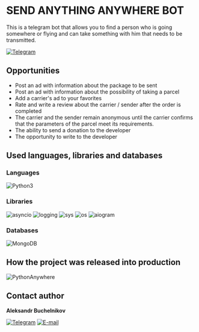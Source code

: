 # SEND ANYTHING ANYWHERE BOT

This is a telegram bot that allows you to find a person who is going somewhere or flying and can take something with him that needs to be transmitted.

[![Telegram](https://img.shields.io/badge/-Send_Anything_Anywhere_Bot-black?style=for-the-badge&logo=Telegram)](https://t.me/aleksandr_buchelnikov)

## Opportunities

- Post an ad with information about the package to be sent
- Post an ad with information about the possibility of taking a parcel
- Add a carrier's ad to your favorites
- Rate and write a review about the carrier / sender after the order is completed
- The carrier and the sender remain anonymous until the carrier confirms that the parameters of the parcel meet its requirements.
- The ability to send a donation to the developer
- The opportunity to write to the developer

## Used languages, libraries and databases

### Languages

![Python3](https://img.shields.io/badge/-Python3-black?style=for-the-badge&logo=Python)

### Libraries

![asyncio](https://img.shields.io/badge/-asyncio-black?style=for-the-badge&logo=asyncio)
![logging](https://img.shields.io/badge/-logging-black?style=for-the-badge&logo=logging)
![sys](https://img.shields.io/badge/-sys-black?style=for-the-badge&logo=sys)
![os](https://img.shields.io/badge/-os-black?style=for-the-badge&logo=os)
![aiogram](https://img.shields.io/badge/-aiogram-black?style=for-the-badge&logo=aiogram)

### Databases

![MongoDB](https://img.shields.io/badge/-MongoDB-black?style=for-the-badge&logo=MongoDB)

## How the project was released into production

![PythonAnywhere](https://img.shields.io/badge/-PythonAnywhere-black?style=for-the-badge&logo=PythonAnywhere)

## Contact author

**Aleksandr Buchelnikov**

[![Telegram](https://img.shields.io/badge/-Telegram-black?style=for-the-badge&logo=Telegram)](https://t.me/aleksandr_buchelnikov)
[![E-mail](https://img.shields.io/badge/-E_mail-black?style=for-the-badge&logo=Gmail)](mailto:al.buchelnikov@gmail.com)